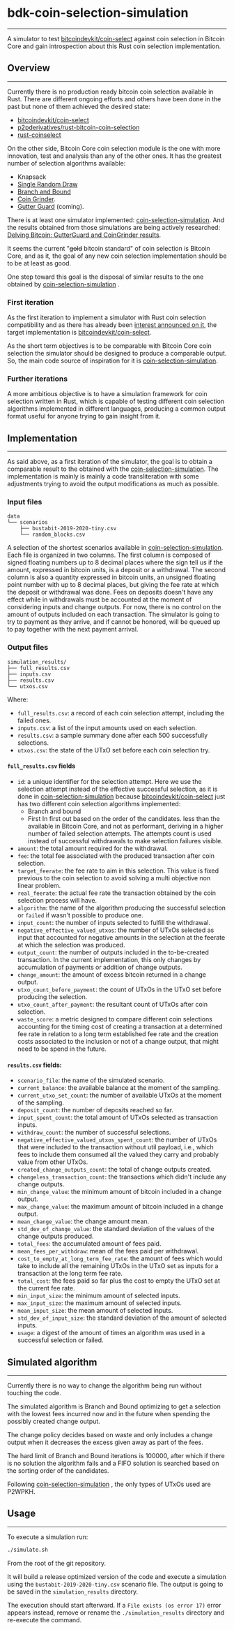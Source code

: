 # bdk-coin-selection-simulation
---
A simulator to test [bitcoindevkit/coin-select](https://github.com/bitcoindevkit/coin-select) against coin selection in Bitcoin Core and gain introspection about this Rust coin selection implementation.

## Overview
---

Currently there is no production ready bitcoin coin selection available in Rust. There are different ongoing efforts and others have been done in the past but none of them achieved the desired state:
- [bitcoindevkit/coin-select](https://github.com/bitcoindevkit/coin-select)
- [p2pderivatives/rust-bitcoin-coin-selection](https://github.com/p2pderivatives/rust-bitcoin-coin-selection)
- [rust-coinselect](https://github.com/Bitshala-Incubator/rust-coinselect)

On the other side, Bitcoin Core coin selection module is the one with more innovation, test and analysis than any of the other ones. It has the greatest number of selection algorithms available:
- Knapsack
- [Single Random Draw](https://github.com/bitcoin/bitcoin/pull/17526)
- [Branch and Bound](https://github.com/bitcoin/bitcoin/pull/10637)
- [Coin Grinder](https://github.com/bitcoin/bitcoin/pull/27877).
- [Gutter Guard](https://github.com/bitcoin/bitcoin/pull/28977) (coming).

There is at least one simulator implemented: [coin-selection-simulation](https://github.com/achow101/coin-selection-simulation).
And the results obtained from those simulations are being actively researched: [Delving Bitcoin: GutterGuard and CoinGrinder results](https://delvingbitcoin.org/t/gutterguard-and-coingrinder-simulation-results/279).

It seems the current "~~gold~~ bitcoin standard" of coin selection is Bitcoin Core, and as it, the goal of any new coin selection implementation should be to be at least as good.

One step toward this goal is the disposal of similar results to the one obtained by [coin-selection-simulation](https://github.com/achow101/coin-selection-simulation) .

### First iteration
As the first iteration to implement a simulator with Rust coin selection compatibility and as there has already been [interest announced on it]( https://github.com/bitcoindevkit/coin-select/pull/21#issuecomment-1915811752), the target implementation is [bitcoindevkit/coin-select](https://github.com/bitcoindevkit/coin-select).

As the short term objectives is to be comparable with Bitcoin Core coin selection the simulator should be designed to produce a comparable output. So, the main code source of inspiration for it is [coin-selection-simulation](https://github.com/achow101/coin-selection-simulation).

### Further iterations
A more ambitious objective is to have a simulation framework for coin selection written in Rust, which is capable of testing different coin selection algorithms implemented in different languages, producing a common output format useful for anyone trying to gain insight from it.

## Implementation
---

As said above, as a first iteration of the simulator, the goal is to obtain a comparable result to the obtained with the [coin-selection-simulation](https://github.com/achow101/coin-selection-simulation). The implementation is mainly is mainly a code transliteration with some adjustments trying to avoid the output modifications as much as possible.

### Input files
```text
data
└── scenarios
    ├── bustabit-2019-2020-tiny.csv
    └── random_blocks.csv
```

A selection of the shortest scenarios available in [coin-selection-simulation](https://github.com/achow101/coin-selection-simulation).
Each file is organized in two columns.
The first column is composed of signed floating numbers up to 8 decimal places where the sign tell us if the amount, expressed in bitcoin units, is a deposit or a withdrawal.
The second column is also a quantity expressed in bitcoin units, an unsigned floating point number with up to 8 decimal places, but giving the fee rate at which the deposit or withdrawal was done. Fees on deposits doesn't have any effect while in withdrawals must be accounted at the moment of considering inputs and change outputs.
For now, there is no control on the amount of outputs included on each transaction. The simulator is going to try to payment as they arrive, and if cannot be honored, will be queued up to pay together with the next payment arrival.
### Output files
```text
simulation_results/
├── full_results.csv
├── inputs.csv
├── results.csv
└── utxos.csv
```

Where:
- `full_results.csv`: a record of each coin selection attempt, including the failed ones.
- `inputs.csv`: a list of the input amounts used on each selection.
- `results.csv`: a sample summary done after each 500 successfully selections.
- `utxos.csv`: the state of the UTxO set before each coin selection try.

#### `full_results.csv` fields
- `id`: a unique identifier for the selection attempt. Here we use the selection attempt instead of the effective successful selection, as it is done in [coin-selection-simulation](https://github.com/achow101/coin-selection-simulation) because [bitcoindevkit/coin-select](https://github.com/bitcoindevkit/coin-select) just has two different coin selection algorithms implemented:
	- Branch and bound
	- First In first out based on the order of the candidates.
  less than the available in Bitcoin Core, and not as performant, deriving in a higher number of failed selection attempts.
  The attempts count is used instead of successful withdrawals to make selection failures visible.
- `amount`: the total amount required for the withdrawal.
- `fee`: the total fee associated with the produced transaction after coin selection.
- `target_feerate`: the fee rate to aim in this selection. This value is fixed previous to the coin selection to avoid solving a multi objective non linear problem.
- `real_feerate`: the actual fee rate the transaction obtained by the coin selection process will have.
- `algorithm`: the name of the algorithm producing the successful selection or `failed` if wasn't possible to produce one.
- `input_count`: the number of inputs selected to fulfill the withdrawal.
- `negative_effective_valued_utxos`: the number of UTxOs selected as input that accounted for negative amounts in the selection at the feerate at which the selection was produced.
- `output_count`: the number of outputs included in the to-be-created transaction. In the current implementation, this only changes by accumulation of payments or addition of change outputs.
- `change_amount`: the amount of excess bitcoin returned in a change output.
- `utxo_count_before_payment`: the count of UTxOs in the UTxO set before producing the selection.
- `utxo_count_after_payment`: the resultant count of UTxOs after coin selection.
- `waste_score`: a metric designed to compare different coin selections accounting for the timing cost of creating a transaction at a determined fee rate in relation to a long term established fee rate and the creation costs associated to the inclusion or not of a change output, that might need to be spend in the future.

#### `results.csv` fields:
- `scenario_file`: the name of the simulated scenario.
- `current_balance`: the available balance at the moment of the sampling.
- `current_utxo_set_count`: the number of available UTxOs at the moment of the sampling.
- `deposit_count`: the number of deposits reached so far.
- `input_spent_count`: the total amount of UTxOs selected as transaction inputs.
- `withdraw_count`: the number of successful selections.
- `negative_effective_valued_utxos_spent_count`: the number of UTxOs that were included to the transaction without util payload, i.e., which fees to include them consumed all the valued they carry and probably value from other UTxOs.
- `created_change_outputs_count`: the total of change outputs created.
- `changeless_transaction_count`: the transactions which didn't include any change outputs.
- `min_change_value`: the minimum amount of bitcoin included in a change output.
- `max_change_value`: the maximum amount of bitcoin included in a change output.
- `mean_change_value`: the change amount mean.
- `std_dev_of_change_value`: the standard deviation of the values of the change outputs produced.
- `total_fees`: the accumulated amount of fees paid.
- `mean_fees_per_withdraw`: mean of the fees paid per withdrawal.
- `cost_to_empty_at_long_term_fee_rate`: the amount of fees which would take to include all the remaining UTxOs in the UTxO set as inputs for a transaction at the long term fee rate.
- `total_cost`: the fees paid so far plus the cost to empty the UTxO set at the current fee rate.
- `min_input_size`: the minimum amount of selected inputs.
- `max_input_size`: the maximum amount of selected inputs.
- `mean_input_size`: the mean amount of selected inputs.
- `std_dev_of_input_size`: the standard deviation of the amount of selected inputs.
- `usage`: a digest of the amount of times an algorithm was used in a successful selection or failed.


## Simulated algorithm
---
Currently there is no way to change the algorithm being run without touching the code.

The simulated algorithm is Branch and Bound optimizing to get a selection with the lowest fees incurred now and in the future when spending the possibly created change output.

The change policy decides based on waste and only includes a change output when it decreases the excess given away as part of the fees.

The hard limit of Branch and Bound iterations is 100000, after which if there is no solution the algorithm fails and a FIFO solution is searched based on the sorting order of the candidates.

Following [coin-selection-simulation](https://github.com/achow101/coin-selection-simulation) , the only types of UTxOs used are P2WPKH.

## Usage
---
To execute a simulation run:
```bash
./simulate.sh
```
From the root of the git repository.

It will build a release optimized version of the code and execute a simulation using the `bustabit-2019-2020-tiny.csv` scenario file. The output is going to be saved in the `simulation_results` directory.

The execution should start afterward. If a `File exists (os error 17)` error appears instead, remove or rename the `./simulation_results` directory and re-execute the command.
